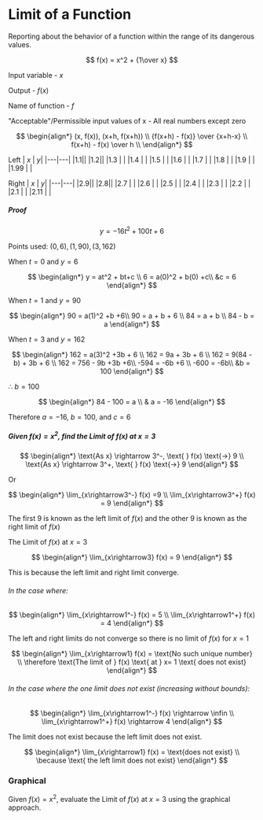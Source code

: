 # Limit of a Function

Reporting about the behavior of a function within the range of its dangerous values.

$$
f(x) = x^2 + {1\over x}
$$

Input variable - $x$

Output - $f(x)$

Name of function - $f$

"Acceptable"/Permissible input values of x - All real numbers except zero

$$
\begin{align*}
(x, f(x)), (x+h, f(x+h)) \\
{f(x+h) - f(x)} \over {x+h-x} \\
f(x+h) - f(x) \over h \\
\end{align*}
$$

Left
| $x$ | $y$|
|---|---|
|1.1||
|1.2||
|1.3 | |
|1.4 | |
|1.5 | |
|1.6 | |
|1.7 | |
|1.8 | |
|1.9 | |
|1.99 | |

Right
| $x$ | $y$|
|---|---|
|2.9||
|2.8||
|2.7 | |
|2.6 | |
|2.5 | |
|2.4 | |
|2.3 | |
|2.2 | |
|2.1 | |
|2.11 | |

##### Proof

$$
y= -16t^2+100t+6
$$

Points used:
$(0,6),(1, 90),(3, 162)$

When $t=0$ and $y=6$

$$
\begin{align*}
y = at^2 + bt+c \\
6 = a(0)^2 + b(0) +c\\
&c = 6
\end{align*}
$$

When $t=1$ and $y=90$

$$
\begin{align*}
90 = a(1)^2 +b +6\\
90 = a + b + 6 \\
84 = a + b \\
84 - b = a
\end{align*}
$$

When $t=3$ and $y=162$

$$
\begin{align*}
162 = a(3)^2 +3b + 6 \\
162 = 9a + 3b + 6 \\
162 = 9(84 - b) + 3b + 6 \\
162 = 756 - 9b +3b +6\\
-594 = -6b +6 \\
-600 = -6b\\
&b = 100
\end{align*}
$$

$\therefore$ $b = 100$

$$
\begin{align*}
84 - 100 = a \\
& a = -16
\end{align*}
$$

Therefore $a=-16$, $b=100$, and $c=6$

##### Given $f(x) = x^2$, find the Limit of $f(x)$ at $x=3$

$$
\begin{align*}
\text{As x} \rightarrow 3^-, \text{ } f(x) \text{->} 9 \\
\text{As x} \rightarrow 3^+, \text{ } f(x) \text{->} 9
\end{align*}
$$

Or

$$
\begin{align*}
\lim_{x\rightarrow3^-} f(x) =9 \\
\lim_{x\rightarrow3^+} f(x) = 9
\end{align*}
$$

The first $9$ is known as the left limit of $f(x)$ and the other $9$ is known as the right limit of $f(x)$

The Limit of $f(x)$ at $x=3$

$$
\begin{align*}
\lim_{x\rightarrow3} f(x) = 9
\end{align*}
$$

This is because the left limit and right limit converge.

###### In the case where:

$$
\begin{align*}
\lim_{x\rightarrow1^-} f(x) = 5 \\
\lim_{x\rightarrow1^+} f(x) = 4
\end{align*}
$$

The left and right limits do not converge so there is no limit of $f(x)$ for $x = 1$

$$
\begin{align*}
\lim_{x\rightarrow1} f(x) = \text{No such unique number} \\
\therefore \text{The limit of } f(x) \text{ at } x= 1 \text{ does not exist}
\end{align*}
$$

###### In the case where the one limit does not exist (increasing without bounds):

$$
\begin{align*}
\lim_{x\rightarrow1^-} f(x) \rightarrow \infin \\
\lim_{x\rightarrow1^+} f(x) \rightarrow 4
\end{align*}
$$

The limit does not exist because the left limit does not exist.

$$
\begin{align*}
\lim_{x\rightarrow1} f(x) = \text{does not exist} \\
\because \text{ the left limit does not exist}
\end{align*}
$$

### Graphical

Given $f(x) = x^2$, evaluate the Limit of $f(x)$ at $x=3$ using the graphical approach.
